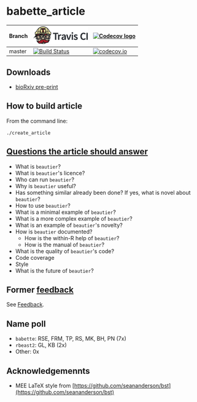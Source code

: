 # babette_article

Branch|[![Travis CI logo](pics/TravisCI.png)](https://travis-ci.org)|[![Codecov logo](pics/Codecov.png)](https://www.codecov.io)
---|---|---
master|[![Build Status](https://travis-ci.org/richelbilderbeek/babette_article.svg?branch=master)](https://travis-ci.org/richelbilderbeek/babette_article)|[![codecov.io](https://codecov.io/github/richelbilderbeek/babette_article/coverage.svg?branch=master)](https://codecov.io/github/richelbilderbeek/babette_article/branch/master)

## Downloads

 * [bioRxiv pre-print](https://doi.org/10.1101/271866)

## How to build article

From the command line:

```
./create_article
```

## [Questions the article should answer](questions.md)

 
 * What is `beautier`?
 * What is `beautier`'s licence?
 * Who can run `beautier`? 
 * Why is `beautier` useful?
 * Has something similar already been done? If yes, what is novel about `beautier`?
 * How to use `beautier`?
 * What is a minimal example of `beautier`?
 * What is a more complex example of `beautier`?
 * What is an example of `beautier`'s novelty?
 * How is `beautier` documented?
   * How is the within-R help of `beautier`?
   * How is the manual of `beautier`? 
 * What is the quality of `beautier`'s code?
  * Code coverage
  * Style
 * What is the future of `beautier`?

## Former [feedback](feedback/README.md)

See [Feedback](feedback/README.md).

## Name poll

 * `babette`: RSE, FRM, TP, RS, MK, BH, PN (7x)
 * `rbeast2`: GL, KB (2x)
 * Other: 0x

## Acknowledgemennts

 * MEE LaTeX style from [https://github.com/seananderson/bst](https://github.com/seananderson/bst)

